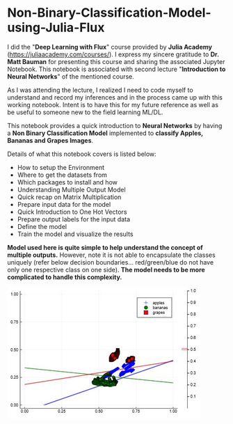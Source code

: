 # Non-Binary-Classification-Model-using-Julia-Flux

I did the "**Deep Learning with Flux**" course provided by **Julia Academy** (https://juliaacademy.com/courses/). I express my sincere gratitude to **Dr. Matt Bauman** for presenting this course and sharing the associated Jupyter Notebook. This notebook is associated with second lecture "**Introduction to Neural Networks**" of the mentioned course.

As I was attending the lecture, I realized I need to code myself to understand and record my inferences and in the process came up with this working notebook. Intent is to have this for my future reference as well as be useful to someone new to the field learning ML/DL.

This notebook provides a quick introduction to **Neural Networks** by having a **Non Binary Classification Model** implemented to **classify Apples, Bananas and Grapes Images**. 

Details of what this notebook covers is listed below:
- How to setup the Environment
- Where to get the datasets from 
- Which packages to install and how
- Understanding Multiple Output Model
- Quick recap on Matrix Multiplication
- Prepare input data for the model
- Quick Introduction to One Hot Vectors
- Prepare output labels for the input data
- Define the model
- Train the model and visualize the results

**Model used here is quite simple to help understand the concept of multiple outputs.** However, note it is not able to encapsulate the classes uniquely (refer below decision boundaries... red/green/blue do not have only one respective class on one side). **The model needs to be more complicated to handle this complexity.**

<img src = "images/Output.JPG">

